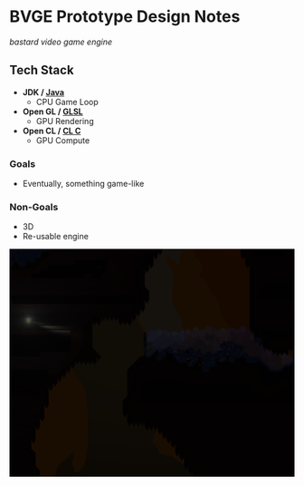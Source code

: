 
BVGE Prototype Design Notes
=
_bastard video game engine_

Tech Stack
-
- **JDK / [Java](https://docs.oracle.com/en/java/javase/21/docs/api/index.html)** 
  - CPU Game Loop
- **Open GL / [GLSL](https://www.khronos.org/opengl/wiki/Core_Language_(GLSL))**
  - GPU Rendering 
- **Open CL / [CL C](https://man.opencl.org/)**
  - GPU Compute

### Goals

- Eventually, something game-like

### Non-Goals
- 3D
- Re-usable engine

![alt text](https://github.com/controllerface/bvge/blob/main/src/main/resources/img/screenshot1.png)
